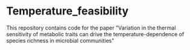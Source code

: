 # Temperature_feasibility
This repository contains code for the paper "Variation in the thermal sensitivity of metabolic traits can drive the temperature-dependence of species richness in microbial communities"
